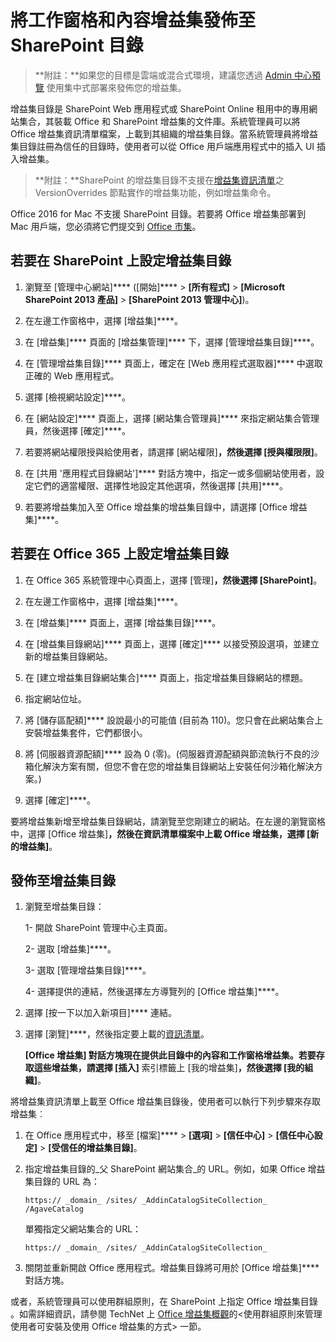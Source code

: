 
# <a name="publish-task-pane-and-content-add-ins-to-a-sharepoint-catalog"></a>將工作窗格和內容增益集發佈至 SharePoint 目錄

>**附註：**如果您的目標是雲端或混合式環境，建議您透過 [Admin 中心預覽](https://support.office.com/en-ie/article/Deploy-Office-Add-ins-in-the-Office-365-new-Admin-Center-737e8c86-be63-44d7-bf02-492fa7cd9c3f?ui=en-US&rs=en-IE&ad=IE) 使用集中式部署來發佈您的增益集。

增益集目錄是 SharePoint Web 應用程式或 SharePoint Online 租用中的專用網站集合，其裝載 Office 和 SharePoint 增益集的文件庫。系統管理員可以將 Office 增益集資訊清單檔案，上載到其組織的增益集目錄。當系統管理員將增益集目錄註冊為信任的目錄時，使用者可以從 Office 用戶端應用程式中的插入 UI 插入增益集。

>**附註：**SharePoint 的增益集目錄不支援在[增益集資訊清單](../overview/add-in-manifests.md)之 VersionOverrides 節點實作的增益集功能，例如增益集命令。 

Office 2016 for Mac 不支援 SharePoint 目錄。若要將 Office 增益集部署到 Mac 用戶端，您必須將它們提交到 [Office 市集](http://msdn.microsoft.com/library/ff075782-1303-4517-91cc-b3d730e9b9ae%28Office.15%29.aspx)。   

## <a name="to-set-up-an-add-in-catalog-on-sharepoint"></a>若要在 SharePoint 上設定增益集目錄

1. 瀏覽至 [管理中心網站]**** ([開始]**** > **[所有程式]** > **[Microsoft SharePoint 2013 產品]** > **[SharePoint 2013 管理中心]**)。
    
2. 在左邊工作窗格中，選擇 [增益集]****。
    
3. 在 [增益集]**** 頁面的 [增益集管理]**** 下，選擇 [管理增益集目錄]****。
    
4. 在 [管理增益集目錄]**** 頁面上，確定在 [Web 應用程式選取器]**** 中選取正確的 Web 應用程式。
    
5. 選擇 [檢視網站設定]****。
    
6. 在 [網站設定]**** 頁面上，選擇 [網站集合管理員]**** 來指定網站集合管理員，然後選擇 [確定]****。
    
7. 若要將網站權限授與給使用者，請選擇 [網站權限]****，然後選擇 [授與權限限]****。
    
8. 在 [共用 '應用程式目錄網站']**** 對話方塊中，指定一或多個網站使用者，設定它們的適當權限、選擇性地設定其他選項，然後選擇 [共用]****。
    
9. 若要將增益集加入至 Office 增益集的增益集目錄中，請選擇 [Office 增益集]****。

## <a name="to-set-up-an-add-in-catalog-on-office-365"></a>若要在 Office 365 上設定增益集目錄

1. 在 Office 365 系統管理中心頁面上，選擇 [管理]****，然後選擇 [SharePoint]****。
    
2. 在左邊工作窗格中，選擇 [增益集]****。
    
3. 在 [增益集]**** 頁面上，選擇 [增益集目錄]****。
    
4. 在 [增益集目錄網站]**** 頁面上，選擇 [確定]**** 以接受預設選項，並建立新的增益集目錄網站。
    
5. 在 [建立增益集目錄網站集合]**** 頁面上，指定增益集目錄網站的標題。
    
6. 指定網站位址。
    
7. 將 [儲存區配額]**** 設說最小的可能值 (目前為 110)。您只會在此網站集合上安裝增益集套件，它們都很小。
    
8. 將 [伺服器資源配額]**** 設為 0 (零)。(伺服器資源配額與節流執行不良的沙箱化解決方案有關，但您不會在您的增益集目錄網站上安裝任何沙箱化解決方案。)
    
9. 選擇 [確定]****。
    
要將增益集新增至增益集目錄網站，請瀏覽至您剛建立的網站。在左邊的瀏覽窗格中，選擇 [Office 增益集]****，然後在資訊清單檔案中上載 Office 增益集，選擇 [新的增益集]****。    

## <a name="publish-to-an-add-in-catalog"></a>發佈至增益集目錄


1. 瀏覽至增益集目錄：

    1- 開啟 SharePoint 管理中心主頁面。
    
    2- 選取 [增益集]****。
    
    3- 選取 [管理增益集目錄]****。
    
    4- 選擇提供的連結，然後選擇左方導覽列的 [Office 增益集]****。
    
2. 選擇 [按一下以加入新項目]**** 連結。
    
3. 選擇 [瀏覽]****，然後指定要上載的[資訊清單](../../docs/overview/add-in-manifests.md)。
    
    ****[Office 增益集] 對話方塊現在提供此目錄中的內容和工作窗格增益集。若要存取這些增益集，請選擇 [插入]**** 索引標籤上 [我的增益集]****，然後選擇 [我的組織]****。
    
將增益集資訊清單上載至 Office 增益集目錄後，使用者可以執行下列步驟來存取增益集︰


1. 在 Office 應用程式中，移至 [檔案]**** > **[選項]** > **[信任中心]** > **[信任中心設定]** > **[受信任的增益集目錄]**。
    
2. 指定增益集目錄的_父 SharePoint 網站集合_的 URL。例如，如果 Office 增益集目錄的 URL 為：
    
    `https:// _domain_ /sites/ _AddinCatalogSiteCollection_ /AgaveCatalog`
    
    單獨指定父網站集合的 URL：
    
    `https:// _domain_ /sites/ _AddinCatalogSiteCollection_`
    
3. 關閉並重新開啟 Office 應用程式。增益集目錄將可用於 [Office 增益集]**** 對話方塊。
    
或者，系統管理員可以使用群組原則，在 SharePoint 上指定 Office 增益集目錄 。如需詳細資訊，請參閱 TechNet 上 [Office 增益集概觀](https://technet.microsoft.com/en-us/library/jj219429.aspx)的<使用群組原則來管理使用者可安裝及使用 Office 增益集的方式> 一節。

